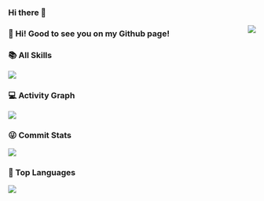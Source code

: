 ### Hi there 👋

<img align="right" src="https://github-readme-stats.vercel.app/api?username=Yuri-Su&show_icons=true&icon_color=CE1D2D&text_color=718096&bg_color=ffffff&hide_title=true" />

### 👋 Hi! Good to see you on my Github page!


### 📚 All Skills

![](https://skillicons.dev/icons?perline=15&i=github,gitlab,git,twitter,stackoverflow,vercel,figma,vscode,idea,vim,atom,js,ts,html,css,c,bootstrap,jquery,nodejs,python,java,react,vue,tailwind,spring,nextjs,maven,mongo,redis,mysql,fastapi,flask,md,regex,aws,azure,linux,bash,docker,kubernetes,ansible,grafana,prometheus,nginx,jenkins)

### 💻 Activity Graph

![](https://activity-graph.herokuapp.com/graph?username=AnoyiX&bg_color=1c1917&color=ffffff&line=216E39&point=32C15F&area_color=1c1917&area=true&hide_border=true&custom_title=GitHub%20Commits%20Graph)

### 😜 Commit Stats

![](https://github-readme-stats.vercel.app/api?username=AnoyiX&count_private=true&show_icons=true&theme=radical&show_owner=true)


### 🦁 Top Languages

![](https://github-readme-stats.vercel.app/api/top-langs/?username=AnoyiX&layout=compact)


  
